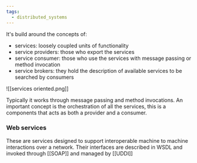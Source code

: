 ```yaml
---
tags:
  - distributed_systems
---
```

It's build around the concepts of: 
- services: loosely coupled units of functionality
- service providers: those who export the services
- service consumer: those who use the services with message passing or method invocation
- service brokers: they hold the description of available services to be searched by consumers

![[services oriented.png]]

Typically it works through message passing and method invocations. An important concept is the orchestration of all the services, this is a components that acts as both a provider and a consumer. 
### Web services

These are services designed to support interoperable machine to machine interactions over a network. Their interfaces are described in WSDL and invoked through [[SOAP]] and managed by [[UDDI]]
